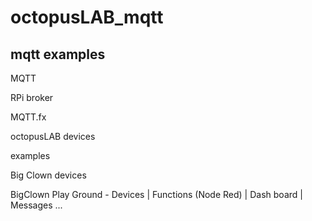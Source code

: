 # octopusLAB_mqtt
## mqtt examples

MQTT

RPi broker

MQTT.fx

octopusLAB devices

examples

Big Clown devices

BigClown Play Ground - Devices | Functions (Node Red) | Dash board | Messages ...

